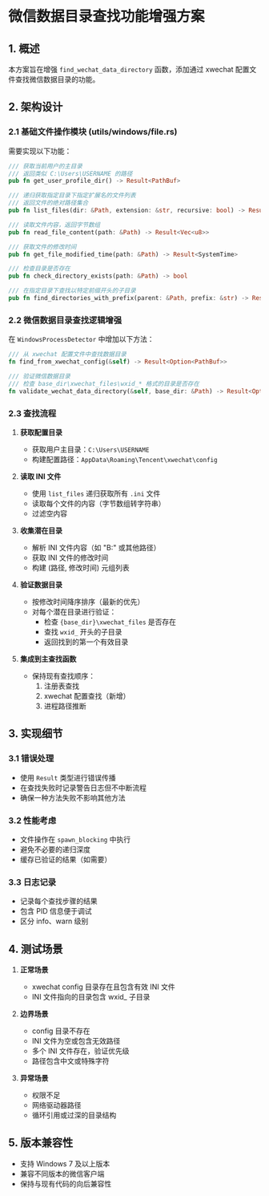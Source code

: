 # 微信数据目录查找功能增强方案

## 1. 概述

本方案旨在增强 `find_wechat_data_directory` 函数，添加通过 xwechat 配置文件查找微信数据目录的功能。

## 2. 架构设计

### 2.1 基础文件操作模块 (utils/windows/file.rs)

需要实现以下功能：

```rust
/// 获取当前用户的主目录
/// 返回类似 C:\Users\USERNAME 的路径
pub fn get_user_profile_dir() -> Result<PathBuf>

/// 递归获取指定目录下指定扩展名的文件列表
/// 返回文件的绝对路径集合
pub fn list_files(dir: &Path, extension: &str, recursive: bool) -> Result<Vec<PathBuf>>

/// 读取文件内容，返回字节数组
pub fn read_file_content(path: &Path) -> Result<Vec<u8>>

/// 获取文件的修改时间
pub fn get_file_modified_time(path: &Path) -> Result<SystemTime>

/// 检查目录是否存在
pub fn check_directory_exists(path: &Path) -> bool

/// 在指定目录下查找以特定前缀开头的子目录
pub fn find_directories_with_prefix(parent: &Path, prefix: &str) -> Result<Vec<PathBuf>>
```

### 2.2 微信数据目录查找逻辑增强

在 `WindowsProcessDetector` 中增加以下方法：

```rust
/// 从 xwechat 配置文件中查找数据目录
fn find_from_xwechat_config(&self) -> Result<Option<PathBuf>>

/// 验证微信数据目录
/// 检查 base_dir\xwechat_files\wxid_* 格式的目录是否存在
fn validate_wechat_data_directory(&self, base_dir: &Path) -> Result<Option<PathBuf>>
```

### 2.3 查找流程

1. **获取配置目录**
   - 获取用户主目录：`C:\Users\USERNAME`
   - 构建配置路径：`AppData\Roaming\Tencent\xwechat\config`

2. **读取 INI 文件**
   - 使用 `list_files` 递归获取所有 `.ini` 文件
   - 读取每个文件的内容（字节数组转字符串）
   - 过滤空内容

3. **收集潜在目录**
   - 解析 INI 文件内容（如 "B:\" 或其他路径）
   - 获取 INI 文件的修改时间
   - 构建 (路径, 修改时间) 元组列表

4. **验证数据目录**
   - 按修改时间降序排序（最新的优先）
   - 对每个潜在目录进行验证：
     - 检查 `{base_dir}\xwechat_files` 是否存在
     - 查找 `wxid_` 开头的子目录
     - 返回找到的第一个有效目录

5. **集成到主查找函数**
   - 保持现有查找顺序：
     1. 注册表查找
     2. xwechat 配置查找（新增）
     3. 进程路径推断

## 3. 实现细节

### 3.1 错误处理
- 使用 `Result` 类型进行错误传播
- 在查找失败时记录警告日志但不中断流程
- 确保一种方法失败不影响其他方法

### 3.2 性能考虑
- 文件操作在 `spawn_blocking` 中执行
- 避免不必要的递归深度
- 缓存已验证的结果（如需要）

### 3.3 日志记录
- 记录每个查找步骤的结果
- 包含 PID 信息便于调试
- 区分 info、warn 级别

## 4. 测试场景

1. **正常场景**
   - xwechat config 目录存在且包含有效 INI 文件
   - INI 文件指向的目录包含 wxid_ 子目录

2. **边界场景**
   - config 目录不存在
   - INI 文件为空或包含无效路径
   - 多个 INI 文件存在，验证优先级
   - 路径包含中文或特殊字符

3. **异常场景**
   - 权限不足
   - 网络驱动器路径
   - 循环引用或过深的目录结构

## 5. 版本兼容性

- 支持 Windows 7 及以上版本
- 兼容不同版本的微信客户端
- 保持与现有代码的向后兼容性